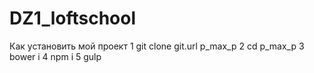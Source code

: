 # DZ1_loftschool
Как установить мой проект
1 git clone git.url p_max_p
2 cd p_max_p
3 bower i
4 npm i
5 gulp
